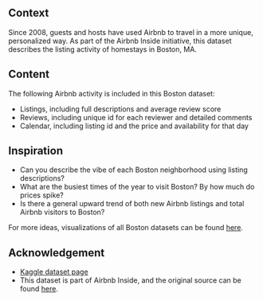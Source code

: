 ## Context

Since 2008, guests and hosts have used Airbnb to travel in a more unique, personalized way. As part of the Airbnb Inside initiative, this dataset describes the listing activity of homestays in Boston, MA.

## Content

The following Airbnb activity is included in this Boston dataset:

* Listings, including full descriptions and average review score
* Reviews, including unique id for each reviewer and detailed comments
* Calendar, including listing id and the price and availability for that day

## Inspiration

* Can you describe the vibe of each Boston neighborhood using listing descriptions?
* What are the busiest times of the year to visit Boston? By how much do prices spike?
* Is there a general upward trend of both new Airbnb listings and total Airbnb visitors to Boston?

For more ideas, visualizations of all Boston datasets can be found [here](http://insideairbnb.com/boston/).

## Acknowledgement

* [Kaggle dataset page](https://www.kaggle.com/airbnb/boston)
* This dataset is part of Airbnb Inside, and the original source can be found [here](http://insideairbnb.com/get-the-data.html).